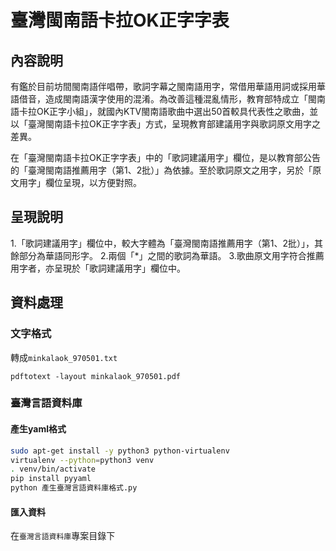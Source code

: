 # 臺灣閩南語卡拉OK正字字表

## 內容說明 
有鑑於目前坊間閩南語伴唱帶，歌詞字幕之閩南語用字，常借用華語用詞或採用華語借音，造成閩南語漢字使用的混淆。為改善這種混亂情形，教育部特成立「閩南語卡拉OK正字小組」，就國內KTV閩南語歌曲中選出50首較具代表性之歌曲，並以「臺灣閩南語卡拉OK正字字表」方式，呈現教育部建議用字與歌詞原文用字之差異。

在「臺灣閩南語卡拉OK正字字表」中的「歌詞建議用字」欄位，是以教育部公告的「臺灣閩南語推薦用字（第1、2批）」為依據。至於歌詞原文之用字，另於「原文用字」欄位呈現，以方便對照。


## 呈現說明

1.「歌詞建議用字」欄位中，較大字體為「臺灣閩南語推薦用字（第1、2批）」，其餘部分為華語同形字。
2.兩個「*」之間的歌詞為華語。
3.歌曲原文用字符合推薦用字者，亦呈現於「歌詞建議用字」欄位中。

## 資料處理

### 文字格式
轉成`minkalaok_970501.txt`
```
pdftotext -layout minkalaok_970501.pdf 
```

### 臺灣言語資料庫
#### 產生yaml格式
```bash
sudo apt-get install -y python3 python-virtualenv
virtualenv --python=python3 venv
. venv/bin/activate
pip install pyyaml
python 產生臺灣言語資料庫格式.py
```

#### 匯入資料
在`臺灣言語資料庫`專案目錄下